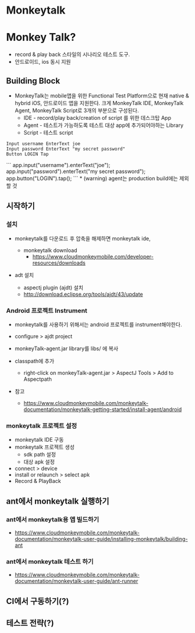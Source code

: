 
# Monkeytalk



# Monkey Talk?

* record & play back 스타일의 시나리오 테스트 도구.  
* 안드로이드, ios 동시 지원

## Building Block

* MonkeyTalk는 mobile앱을 위한 Functional Test Platform으로 현재 native & hybrid iOS, 안드로이드 앱을 지원한다. 
크게 MonkeyTalk IDE, MonkeyTalk Agent, MonkeyTalk Script로 3개의 부분으로 구성된다. 
	* IDE - record/play back/creation of script 를 위한 데스크탑 App 
	* Agent - 테스트가 가능하도록 테스트 대상 app에 추가되어야하는 Library
	* Script - 테스트 script 
```
Input username EnterText joe
Input password EnterText "my secret password"
Button LOGIN Tap
```
<MonkeyTalk Script>
```
app.input("username").enterText("joe");
app.input("password").enterText("my secret password");
app.button("LOGIN").tap();
```
<MonkeyTalk Script (js version)>
	* (warning) agent는 production build에는 제외할 것
 
 


## 시작하기

### 설치
* monkeytalk를 다운로드 후 압축을 해제하면 monkeytalk ide, 
	* monkeytalk download
		* https://www.cloudmonkeymobile.com/developer-resources/downloads

* adt 설치
	* aspectj plugin (ajdt) 설치
	* http://download.eclipse.org/tools/ajdt/43/update


### Android 프로젝트 Instrument

* monkeytalk를 사용하기 위해서는 android 프로젝트를 instrument해야한다. 

* configure > ajdt project
* monkeyTalk-agent.jar library를 libs/ 에 복사
* classpath에 추가
	* right-click on monkeyTalk-agent.jar > AspectJ Tools > Add to Aspectpath

* 참고 
	* https://www.cloudmonkeymobile.com/monkeytalk-documentation/monkeytalk-getting-started/install-agent/android

### monkeytalk 프로젝트 설정

* monkeytalk IDE 구동
* monkeytalk 프로젝트 생성
	* sdk path 설정
	* 대상 apk 설정
* connect > device
* install or relaunch > select apk
* Record & PlayBack

## ant에서 monkeytalk 실행하기

### ant에서 monkeytalk용 앱 빌드하기
* https://www.cloudmonkeymobile.com/monkeytalk-documentation/monkeytalk-user-guide/installing-monkeytalk/building-ant

### ant에서 monkeytalk 테스트 하기
* https://www.cloudmonkeymobile.com/monkeytalk-documentation/monkeytalk-user-guide/ant-runner


## CI에서 구동하기(?)

## 테스트 전략(?)





